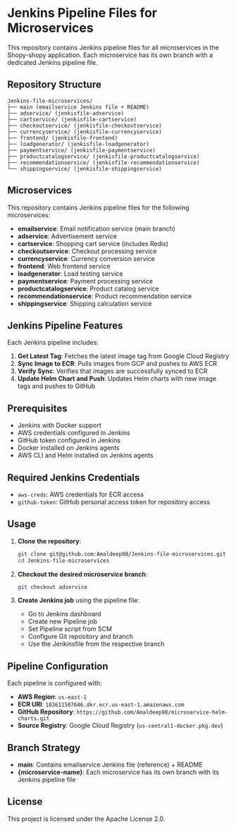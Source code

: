 # Jenkins Pipeline Files for Microservices

This repository contains Jenkins pipeline files for all microservices in the Shopy-shopy application. Each microservice has its own branch with a dedicated Jenkins pipeline file.

## Repository Structure

```
Jenkins-file-microservices/
├── main (emailservice Jenkins file + README)
├── adservice/ (jenkisfile-adservice)
├── cartservice/ (jenkisfile-cartservice)
├── checkoutservice/ (jenkisfile-checkoutservice)
├── currencyservice/ (jenkisfile-currencyservice)
├── frontend/ (jenkisfile-frontend)
├── loadgenerator/ (jenkisfile-loadgenerator)
├── paymentservice/ (jenkisfile-paymentservice)
├── productcatalogservice/ (jenkisfile-productcatalogservice)
├── recommendationservice/ (jenkisfile-recommendationservice)
└── shippingservice/ (jenkisfile-shippingservice)
```

## Microservices

This repository contains Jenkins pipeline files for the following microservices:

- **emailservice**: Email notification service (main branch)
- **adservice**: Advertisement service
- **cartservice**: Shopping cart service (includes Redis)
- **checkoutservice**: Checkout processing service
- **currencyservice**: Currency conversion service
- **frontend**: Web frontend service
- **loadgenerator**: Load testing service
- **paymentservice**: Payment processing service
- **productcatalogservice**: Product catalog service
- **recommendationservice**: Product recommendation service
- **shippingservice**: Shipping calculation service

## Jenkins Pipeline Features

Each Jenkins pipeline includes:

1. **Get Latest Tag**: Fetches the latest image tag from Google Cloud Registry
2. **Sync Image to ECR**: Pulls images from GCP and pushes to AWS ECR
3. **Verify Sync**: Verifies that images are successfully synced to ECR
4. **Update Helm Chart and Push**: Updates Helm charts with new image tags and pushes to GitHub

## Prerequisites

- Jenkins with Docker support
- AWS credentials configured in Jenkins
- GitHub token configured in Jenkins
- Docker installed on Jenkins agents
- AWS CLI and Helm installed on Jenkins agents

## Required Jenkins Credentials

- `aws-creds`: AWS credentials for ECR access
- `github-token`: GitHub personal access token for repository access

## Usage

1. **Clone the repository**:
   ```bash
   git clone git@github.com:Amaldeep98/Jenkins-file-microservices.git
   cd Jenkins-file-microservices
   ```

2. **Checkout the desired microservice branch**:
   ```bash
   git checkout adservice
   ```

3. **Create Jenkins job** using the pipeline file:
   - Go to Jenkins dashboard
   - Create new Pipeline job
   - Set Pipeline script from SCM
   - Configure Git repository and branch
   - Use the Jenkinsfile from the respective branch

## Pipeline Configuration

Each pipeline is configured with:

- **AWS Region**: `us-east-1`
- **ECR URI**: `183611507646.dkr.ecr.us-east-1.amazonaws.com`
- **GitHub Repository**: `https://github.com/Amaldeep98/microservice-helm-charts.git`
- **Source Registry**: Google Cloud Registry (`us-central1-docker.pkg.dev`)

## Branch Strategy

- **main**: Contains emailservice Jenkins file (reference) + README
- **{microservice-name}**: Each microservice has its own branch with its Jenkins pipeline file

## License

This project is licensed under the Apache License 2.0.
